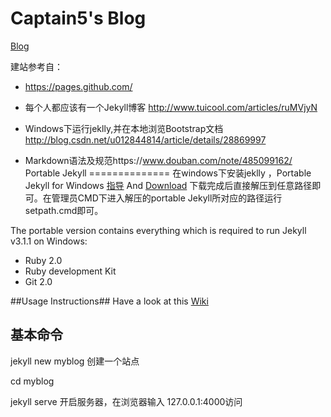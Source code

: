 # Captain5's Blog
[Blog](http://captain5.github.io/)


建站参考自：

* https://pages.github.com/

* 每个人都应该有一个Jekyll博客
http://www.tuicool.com/articles/ruMVjyN

* Windows下运行jeklly,并在本地浏览Bootstrap文档
http://blog.csdn.net/u012844814/article/details/28869997

* Markdown语法及规范https://www.douban.com/note/485099162/
Portable Jekyll
==============
在windows下安装jeklly ，Portable Jekyll for Windows [指导](http://www.madhur.co.in/blog/2013/07/20/buildportablejekyll.html)    And [Download](https://github.com/madhur/PortableJekyll/archive/master.zip)
下载完成后直接解压到任意路径即可。在管理员CMD下进入解压的portable Jekyll所对应的路径运行setpath.cmd即可。

The portable version contains everything which is required to run Jekyll v3.1.1 on Windows:

* Ruby 2.0
* Ruby development Kit
* Git 2.0

##Usage Instructions##
Have a look at this [Wiki](https://github.com/madhur/PortableJekyll/wiki)

## 基本命令
jekyll new myblog  创建一个站点

cd myblog

jekyll serve  开启服务器，在浏览器输入 127.0.0.1:4000访问

